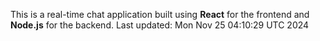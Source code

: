 This is a real-time chat application built using **React** for the frontend and **Node.js** for the backend.
Last updated: Mon Nov 25 04:10:29 UTC 2024
